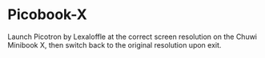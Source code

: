 # Picobook-X
Launch Picotron by Lexaloffle at the correct screen resolution on the Chuwi Minibook X, then switch back to the original resolution upon exit.
